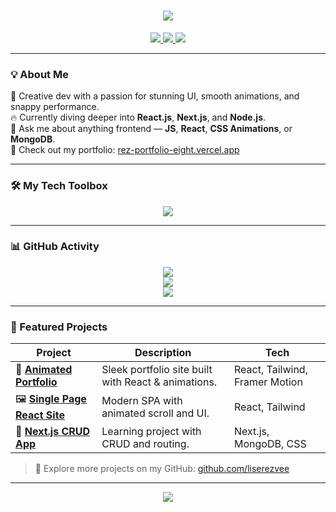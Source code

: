 <!-- Profile Header with Animation Flair -->
<h1 align="center">
  <img src="https://readme-typing-svg.herokuapp.com/?lines=Hey+👋,+I'm+Rezvee!;Front-End+Developer+💻;React+%26+Next.js+Enthusiast⚡;Lover+of+Smooth+UI+🎨&center=true&width=500&height=50" />
</h1>

<p align="center">
  <a href="https://rez-portfolio-eight.vercel.app/" target="_blank">
    <img src="https://img.shields.io/badge/My Portfolio-000000?style=for-the-badge&logo=vercel&logoColor=white" />
  </a>
  <a href="https://www.linkedin.com/in/mohammad-rabby-hasan-rezvee-211243349" target="_blank">
    <img src="https://img.shields.io/badge/LinkedIn-0A66C2?style=for-the-badge&logo=linkedin&logoColor=white" />
  </a>
  <a href="mailto:rabbyrezvee.dev@gmail.com">
    <img src="https://img.shields.io/badge/Email Me-D14836?style=for-the-badge&logo=gmail&logoColor=white" />
  </a>
</p>

---

### 💡 About Me

🎨 Creative dev with a passion for stunning UI, smooth animations, and snappy performance.  
🔥 Currently diving deeper into **React.js**, **Next.js**, and **Node.js**.  
💬 Ask me about anything frontend — **JS**, **React**, **CSS Animations**, or **MongoDB**.  
🚀 Check out my portfolio: [rez-portfolio-eight.vercel.app](https://rez-portfolio-eight.vercel.app/)  

---

### 🛠️ My Tech Toolbox

<p align="center">
  <img src="https://skillicons.dev/icons?i=html,css,js,react,nextjs,tailwind,bootstrap,nodejs,mongodb,github,figma" />
</p>

---

### 📊 GitHub Activity

<p align="center">
  <img src="https://github-readme-stats.vercel.app/api?username=liserezvee&show_icons=true&theme=tokyonight&hide_border=true" />
  <br />
  <img src="https://github-readme-streak-stats.herokuapp.com/?user=liserezvee&theme=tokyonight&hide_border=true" />
  <br />
  <img src="https://github-readme-stats.vercel.app/api/top-langs/?username=liserezvee&layout=compact&theme=tokyonight&hide_border=true" />
</p>

---

### 🚀 Featured Projects

| Project | Description | Tech |
|--------|-------------|------|
| 🎨 [**Animated Portfolio**](https://rez-portfolio-eight.vercel.app/) | Sleek portfolio site built with React & animations. | React, Tailwind, Framer Motion |
| 🖼️ [**Single Page React Site**](https://miztek-eight.vercel.app/) | Modern SPA with animated scroll and UI. | React, Tailwind |
| 🧭 [**Next.js CRUD App**](https://car-house-ruddy.vercel.app/) | Learning project with CRUD and routing. | Next.js, MongoDB, CSS |

> 🧪 Explore more projects on my GitHub: [github.com/liserezvee](https://github.com/liserezvee)

---

<p align="center">
  <img src="https://readme-typing-svg.herokuapp.com?font=Fira+Code&pause=1000&color=F7F7F7&center=true&vCenter=true&width=435&lines=Let's+build+some+magic+✨;Front-End+Craftsmanship+in+Motion+🎯;Your+Ideas,+My+Code+💡" />
</p>
